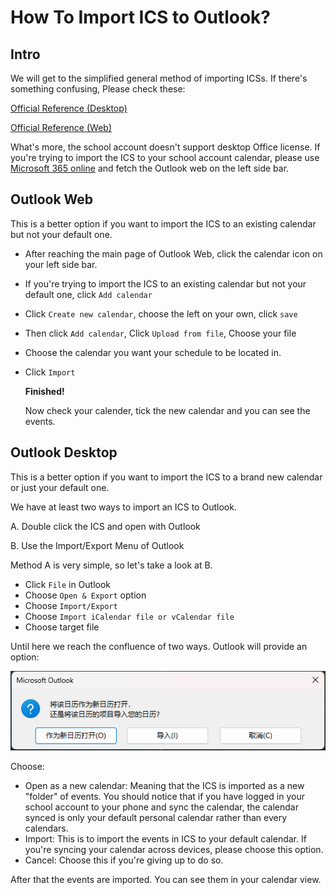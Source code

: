 # How To Import ICS to Outlook?

## Intro
We will get to the simplified general method of importing ICSs. If there's something confusing, Please check these:

 [Official Reference (Desktop)](https://support.microsoft.com/en-us/office/import-calendars-into-outlook-8e8364e1-400e-4c0f-a573-fe76b5a2d379)

 [Official Reference (Web)](https://support.microsoft.com/en-us/office/import-or-subscribe-to-a-calendar-in-outlook-on-the-web-503ffaf6-7b86-44fe-8dd6-8099d95f38df)

What's more, the school account doesn't support desktop Office license. If you're trying to import the ICS to your school account calendar, please use [Microsoft 365 online](portal.office365.com) and fetch the Outlook web on the left side bar.

## Outlook Web
This is a better option if you want to import the ICS to an existing calendar but not your default one.

- After reaching the main page of Outlook Web, click the calendar icon on your left side bar.
- If you're trying to import the ICS to an existing calendar but not your default one, click `Add calendar`
- Click `Create new calendar`, choose the left on your own, click `save`
- Then click `Add calendar`, Click `Upload from file`, Choose your file
- Choose the calendar you want your schedule to be located in.
- Click `Import`

    **Finished!**

    Now check your calender, tick the new calendar and you can see the events.

## Outlook Desktop
This is a better option if you want to import the ICS to a brand new calendar or just your default one.

We have at least two ways to import an ICS to Outlook.

A. Double click the ICS and open with Outlook

B. Use the Import/Export Menu of Outlook

Method A is very simple, so let's take a look at B.

- Click `File` in Outlook
- Choose `Open & Export` option
- Choose `Import/Export`
- Choose `Import iCalendar file or vCalendar file`
- Choose target file

Until here we reach the confluence of two ways. Outlook will provide an option:

![image](image/中文菜单没想到吧哈哈.png)

Choose:

- Open as a new calendar: Meaning that the ICS is imported as a new "folder" of events. You should notice that if you have logged in your school account to your phone and sync the calendar, the calendar synced is only your default personal calendar rather than every calendars.
- Import: This is to import the events in ICS to your default calendar. If you're syncing your calendar across devices, please choose this option.
- Cancel: Choose this if you're giving up to do so.

After that the events are imported. You can see them in your calendar view.